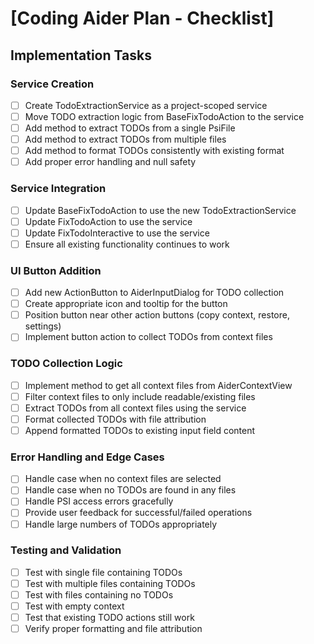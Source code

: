 # [Coding Aider Plan - Checklist]

## Implementation Tasks

### Service Creation
- [ ] Create TodoExtractionService as a project-scoped service
- [ ] Move TODO extraction logic from BaseFixTodoAction to the service
- [ ] Add method to extract TODOs from a single PsiFile
- [ ] Add method to extract TODOs from multiple files
- [ ] Add method to format TODOs consistently with existing format
- [ ] Add proper error handling and null safety

### Service Integration
- [ ] Update BaseFixTodoAction to use the new TodoExtractionService
- [ ] Update FixTodoAction to use the service
- [ ] Update FixTodoInteractive to use the service
- [ ] Ensure all existing functionality continues to work

### UI Button Addition
- [ ] Add new ActionButton to AiderInputDialog for TODO collection
- [ ] Create appropriate icon and tooltip for the button
- [ ] Position button near other action buttons (copy context, restore, settings)
- [ ] Implement button action to collect TODOs from context files

### TODO Collection Logic
- [ ] Implement method to get all context files from AiderContextView
- [ ] Filter context files to only include readable/existing files
- [ ] Extract TODOs from all context files using the service
- [ ] Format collected TODOs with file attribution
- [ ] Append formatted TODOs to existing input field content

### Error Handling and Edge Cases
- [ ] Handle case when no context files are selected
- [ ] Handle case when no TODOs are found in any files
- [ ] Handle PSI access errors gracefully
- [ ] Provide user feedback for successful/failed operations
- [ ] Handle large numbers of TODOs appropriately

### Testing and Validation
- [ ] Test with single file containing TODOs
- [ ] Test with multiple files containing TODOs
- [ ] Test with files containing no TODOs
- [ ] Test with empty context
- [ ] Test that existing TODO actions still work
- [ ] Verify proper formatting and file attribution
